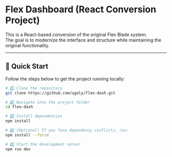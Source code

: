 # Flex Dashboard (React Conversion Project)

This is a React-based conversion of the original Flex Blade system.  
The goal is to modernize the interface and structure while maintaining the original functionality.

---

## 🚀 Quick Start

Follow the steps below to get the project running locally:

```bash
# 1️⃣ Clone the repository
git clone https://github.com/ugaly/flex-dash.git

# 2️⃣ Navigate into the project folder
cd flex-dash

# 3️⃣ Install dependencies
npm install

# 4️⃣ (Optional) If you face dependency conflicts, run:
npm install --force

# 5️⃣ Start the development server
npm run dev
